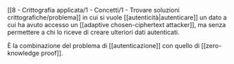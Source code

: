 [[8 - Crittografia applicata/1 - Concetti/1 - Trovare soluzioni crittografiche/problema]] in cui si vuole [[autenticità|autenticare]] un dato a cui ha avuto accesso un [[adaptive chosen-ciphertext attacker]], ma senza permettere a chi lo riceve di creare ulteriori dati autenticati.

È la combinazione del problema di [[autenticazione]] con quello di [[zero-knowledge proof]].
